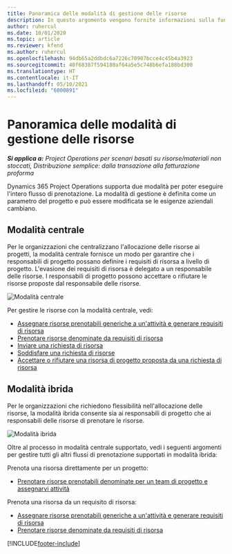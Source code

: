 ```yaml
---
title: Panoramica delle modalità di gestione delle risorse
description: In questo argomento vengono fornite informazioni sulla funzionalità di gestione delle risorse in Dynamics 365 Project Operations.
author: ruhercul
ms.date: 10/01/2020
ms.topic: article
ms.reviewer: kfend
ms.author: ruhercul
ms.openlocfilehash: 94db65a2ddbdc6a7226c70907bcce4c45b4a3923
ms.sourcegitcommit: 40f68387f594180af64a5e5c748b6efa188bd300
ms.translationtype: HT
ms.contentlocale: it-IT
ms.lasthandoff: 05/10/2021
ms.locfileid: "6000891"
---
```

# <a name="resource-management-modes-overview"></a>Panoramica delle modalità di gestione delle risorse

_**Si applica a:** Project Operations per scenari basati su risorse/materiali non stoccati, Distribuzione semplice: dalla transazione alla fatturazione proforma_


Dynamics 365 Project Operations supporta due modalità per poter eseguire l'intero flusso di prenotazione. La modalità di gestione è definita come un parametro del progetto e può essere modificata se le esigenze aziendali cambiano.    

## <a name="central-mode"></a>Modalità centrale
Per le organizzazioni che centralizzano l'allocazione delle risorse ai progetti, la modalità centrale fornisce un modo per garantire che i responsabili di progetto possano definire i requisiti di risorsa a livello di progetto. L'evasione dei requisiti di risorsa è delegato a un responsabile delle risorse. I responsabili di progetto possono accettare o rifiutare le risorse proposte dal responsabile delle risorse.

![Modalità centrale](./media/resource-management-central.png)

Per gestire le risorse con la modalità centrale, vedi:

- [Assegnare risorse prenotabili generiche a un'attività e generare requisiti di risorsa](/dynamics365/project-service/assign-generic-bookable-resource)
- [Prenotare risorse denominate da requisiti di risorsa](/dynamics365/project-service/book-named-resource)
- [Inviare una richiesta di risorsa](/dynamics365/project-service/submit-resource-request)
- [Soddisfare una richiesta di risorse](/dynamics365/project-service/resource-management-fulfill-requests)
- [Accettare o rifiutare una risorsa di progetto proposta da una richiesta di risorsa](/dynamics365/project-service/accept-reject-proposed-resource)

## <a name="hybrid-mode"></a>Modalità ibrida
Per le organizzazioni che richiedono flessibilità nell'allocazione delle risorse, la modalità ibrida consente sia ai responsabili di progetto che ai responsabili delle risorse di prenotare le risorse.

![Modalità ibrida](./media/resource-management-hybrid.png)

Oltre al processo in modalità centrale supportato, vedi i seguenti argomenti per gestire tutti gli altri flussi di prenotazione supportati in modalità ibrida:

Prenota una risorsa direttamente per un progetto:
- [Prenotare risorse prenotabili denominate per un team di progetto e assegnarvi attività](/dynamics365/project-service/assign-named-bookable-resource)

Prenota una risorsa da un requisito di risorsa:
- [Assegnare risorse prenotabili generiche a un'attività e generare requisiti di risorsa](/dynamics365/project-service/assign-generic-bookable-resource)
- [Prenotare risorse denominate da requisiti di risorsa](/dynamics365/project-service/book-named-resource)


[!INCLUDE[footer-include](../includes/footer-banner.md)]
